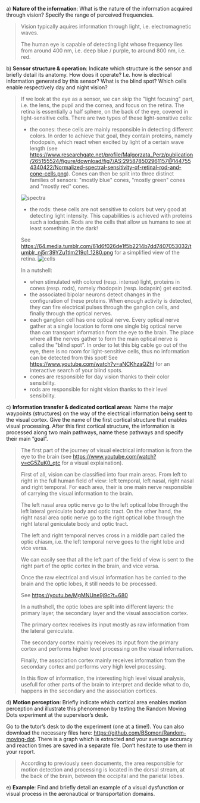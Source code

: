 a) **Nature of the information**: What is the nature of the
    information acquired through vision? Specify the range
    of perceived frequencies.

> Vision typically aquires information through light, i.e.
> electromagnetic waves.
>
> The human eye is capable of detecting light whose
> frequency lies from around 400 nm, i.e. deep blue / purple,
> to around 800 nm, i.e. red.

b) **Sensor structure & operation**: Indicate which structure
    is the sensor and briefly detail its anatomy. How does
    it operate? I.e. how is electrical information
    generated by this sensor? What is the blind spot? Which
    cells enable respectively day and night vision?

> If we look at the eye as a sensor, we can skip the "light
> focusing" part, i.e. the lens, the pupil and the cornea,
> and focus on the retina.
> The retina is essentially a half sphere, on the back of the
> eye, covered in light-sensitive cells.
> There are two types of these light-sensitive cells:
>  - the cones: these cells are mainly responsible in detecting
>   different colors. In order to achieve that goal, they contain
>   proteins, namely rhodopsin, which react when excited by light of a certain wave
>   length (see https://www.researchgate.net/profile/Malgorzata_Perz/publication/265155524/figure/download/fig7/AS:295878502961157@1447554340422/Normalized-spectral-sensitivity-of-retinal-rod-and-cone-cells.png).
>   Cones can then be split into three distinct families of sensors:
>   "mostly blue" cones, "mostly green" cones and "mostly red" cones.
> <img title="spectra" src="https://www.researchgate.net/profile/Malgorzata_Perz/publication/265155524/figure/download/fig7/AS:295878502961157@1447554340422/Normalized-spectral-sensitivity-of-retinal-rod-and-cone-cells.png">
>
>  - the rods: these cells are not sensitive to colors but very
>   good at detecting light intensity. This capabilities is
>   achieved with proteins such a iodapsin.
>   Rods are the cells that allow us humans to see at least
>   something in the dark!
>
> See https://64.media.tumblr.com/61d6f026de1f5b2214b7dd7407053032/tumblr_nj5rr39YZu1tlm219o1_1280.png
> for a simplified view of the retina.
> <img title="cells" src="https://64.media.tumblr.com/61d6f026de1f5b2214b7dd7407053032/tumblr_nj5rr39YZu1tlm219o1_1280.png">
>
> In a nutshell:
>  - when stimulated with colored (resp. intense) light,
>   proteins in cones (resp. rods), namely rhodopsin (resp.
>   iodapsin) get excited.
>  - the associated bipolar neurons detect changes in the
>   configuration of these proteins. When enough activity
>   is detected, they can fire electrical pulses through
>   the ganglion cells, and finally through the optical nerves.
>  - each ganglion cell has one optical nerve. Every optical
>   nerve gather at a single location to form one single big
>   optical nerve than can transport information from the eye
>   to the brain. The place where all the nerves gather to
>   form the main optical nerve is called the "blind spot".
>   In order to let this big cable go out of the eye, there is
>   no room for light-sensitive cells, thus no information
>   can be detected from this spot! See https://www.youtube.com/watch?v=aNCKhzaQZhI
>   for an interactive search of your blind spots.
>  - cones are responsible for day vision thanks to their
>   color sensibility.
>  - rods are responsible for night vision thanks to their
>   level sensibility.


c) **Information transfer & dedicated cortical areas**: Name
    the major waypoints (structures) on the way of the
    electrical information being sent to the visual cortex.
    Give the name of the first cortical structure that
    enables visual processing. After this first cortical
    structure, the information is processed along two main
    pathways, name these pathways and specify their main
    “goal”.

> The first part of the journey of visual electrical
> information is from the eye to the brain (see
> https://www.youtube.com/watch?v=cG5ZuK0_qtc for a visual
> explaination).
>
> First of all, vision can be classified into four main areas.
> From left to right in the full human field of view:
> left temporal, left nasal, right nasal and right temporal.
> For each area, their is one main nerve responsible of carrying
> the visual information to the brain.
>
> The left nasal area optic nerve go to the left optical lobe
> through the left lateral geniculate body and optic tract.
> On the other hand, the right nasal area optic nerve go to the
> right optical lobe through the right lateral geniculate body
> and optic tract.
>
> The left and right temporal nerves cross in a middle part
> called the optic chiasm, i.e. the left temporal nerve goes
> to the right lobe and vice versa.
>
> We can easily see that all the left part of the field of view
> is sent to the right part of the optic cortex in the brain, and
> vice versa.
>
> Once the raw electrical and visual information has be carried
> to the brain and the optic lobes, it still needs to be processed.
>
> See https://youtu.be/MgMNUne9j9c?t=680
>
> In a nuthshell, the optic lobes are split into different
> layers: the primary layer, the secondary layer and the
> visual association cortex.
>
> The primary cortex receives its input mostly as raw information
> from the lateral geniculate.
>
> The secondary cortex mainly receives its input from the
> primary cortex and performs higher level processing on the
> visual information.
>
> Finally, the association cortex mainly receives information
> from the secondary cortex and performs very high level
> processing.
>
> In this flow of information, the interesting high level
> visual analysis, usefull for other parts of the brain to
> interpret and decide what to do, happens in the secondary
> and the association cortices.

d) **Motion perception**: Briefly indicate which cortical
    area enables motion perception and illustrate this
    phenomenon by testing the Random Moving Dots experiment
    at the supervisor’s desk.

Go to the tutor’s desk to do the experiment (one at a time!).
You can also download the necessary files here:
https://github.com/BSomon/Random-moving-dot. There is a
graph which is extracted and your average accuracy and
reaction times are saved in a separate file. Don’t hesitate
to use them in your report.

> According to previously seen documents, the area responsible
> for motion detection and processing is located in the dorsal
> stream, at the back of the brain, between the occipital and
> the parietal lobes.

e) **Example**: Find and briefly detail an example of a visual
    dysfunction or visual process in the aeronautical or
    transportation domains.
